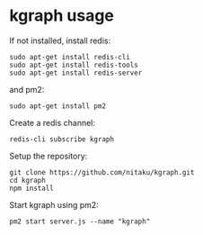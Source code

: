 # kgraph usage

If not installed, install redis:
```
sudo apt-get install redis-cli
sudo apt-get install redis-tools
sudo apt-get install redis-server
```

and pm2:
```
sudo apt-get install pm2
```

Create a redis channel:
```  
redis-cli subscribe kgraph
```

Setup the repository:
```
git clone https://github.com/nitaku/kgraph.git
cd kgraph
npm install
```

Start kgraph using pm2:
```  
pm2 start server.js --name "kgraph"
```  
